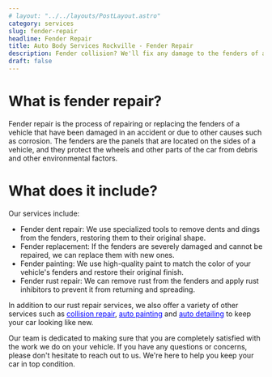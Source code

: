 ```yaml
---
# layout: "../../layouts/PostLayout.astro"
category: services
slug: fender-repair
headline: Fender Repair
title: Auto Body Services Rockville - Fender Repair
description: Fender collision? We'll fix any damage to the fenders of a vehicle.
draft: false
---
```


# What is fender repair?

Fender repair is the process of repairing or replacing the fenders of a vehicle that have been damaged in an accident or due to other causes such as corrosion. The fenders are the panels that are located on the sides of a vehicle, and they protect the wheels and other parts of the car from debris and other environmental factors.

# What does it include?

Our services include:

- Fender dent repair: We use specialized tools to remove dents and dings from the fenders, restoring them to their original shape.
- Fender replacement: If the fenders are severely damaged and cannot be repaired, we can replace them with new ones.
- Fender painting: We use high-quality paint to match the color of your vehicle's fenders and restore their original finish.
- Fender rust repair: We can remove rust from the fenders and apply rust inhibitors to prevent it from returning and spreading.

In addition to our rust repair services, we also offer a variety of other services such as [collision repair](./collision-repair), [auto painting](./paint-repair) and [auto detailing](./auto-detailing) to keep your car looking like new.

Our team is dedicated to making sure that you are completely satisfied with the work we do on your vehicle. If you have any questions or concerns, please don't hesitate to reach out to us. We're here to help you keep your car in top condition.

<style>
	a {
		color: blue;
	}
</style>

